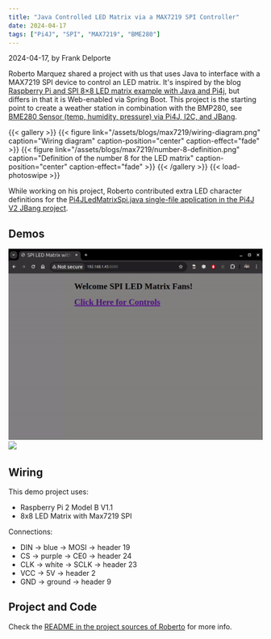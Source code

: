 ```yaml
---
title: "Java Controlled LED Matrix via a MAX7219 SPI Controller"
date: 2024-04-17
tags: ["Pi4J", "SPI", "MAX7219", "BME280"]
---
```


2024-04-17, by Frank Delporte

Roberto Marquez shared a project with us that uses Java to interface with a MAX7219 SPI device to control an LED matrix. It's inspired by the blog [Raspberry Pi and SPI 8×8 LED matrix example with Java and Pi4j](https://www.hackerspacetech.com/raspberry-pi-and-spi-8x8-led-matrix-example-with-java-and-pi4j/), but differs in that it is Web-enabled via Spring Boot. This project is the starting point to create a weather station in combination with the BMP280, see [BME280 Sensor (temp, humidity, pressure) via Pi4J, I2C, and JBang](https://pi4j.com/examples/jbang/bme280_temperature_humidity_pressure/).

{{< gallery >}}
{{< figure link="/assets/blogs/max7219/wiring-diagram.png" caption="Wiring diagram" caption-position="center" caption-effect="fade" >}}
{{< figure link="/assets/blogs/max7219/number-8-definition.png" caption="Definition of the number 8 for the LED matrix" caption-position="center" caption-effect="fade" >}}
{{< /gallery >}}
{{< load-photoswipe >}}

While working on his project, Roberto contributed extra LED character definitions for the [Pi4JLedMatrixSpi.java single-file application in the Pi4J V2 JBang project](https://github.com/Pi4J/pi4j-jbang/blob/main/Pi4JLedMatrixSpi.java).

## Demos

<img src="/assets/blogs/max7219/screen-recording.gif" />

<img src="/assets/blogs/max7219/matrix-demo.gif" />

## Wiring

This demo project uses:

* Raspberry Pi 2 Model B V1.1 
* 8x8 LED Matrix with Max7219 SPI

Connections:

* DIN -> blue   -> MOSI -> header 19
* CS -> purple -> CE0  -> header 24
* CLK -> white  -> SCLK -> header 23
* VCC -> 5V ->  header 2
* GND -> ground -> header 9

## Project and Code

Check the [README in the project sources of Roberto](https://github.com/onebeartoe/electronics/tree/master/single-board-computers/raspberry-pi/spi/max7219/led-matrix/8x8/web-app) for more info.